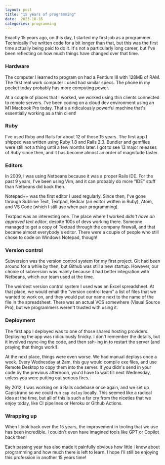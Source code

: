 ```yaml
---
layout: post
title: "15 years of programming"
date:  2023-10-16
categories: programming
---
```


Exactly 15 years ago, on this day,
I started my first job as a programmer.
Technically I've written code for a bit longer than that,
but this was the first time actually being paid to do it.
It's not a particularly long career,
but I've been reflecting on how much
things have changed over that time.

### Hardware

The computer I learned to program on
had a Pentium III
with 128MB of RAM.
The first real work computer I used
had similar specs.
The phone in my pocket today
probably has more computing power.

At a couple of places that I worked,
we worked using thin clients connected to remote servers.
I've been coding on a cloud dev environment
using an M1 Macbook Pro today.
That's a ridiculously powerful machine
that's essentially working as a thin client!

### Ruby

I've used Ruby and Rails
for about 12 of those 15 years.
The first app I shipped
was written using Ruby 1.8 and Rails 2.3.
Bundler and gemfiles were still not a thing
until a few months later.
I got to see 13 major releases of Ruby since then,
and it has become
almost an order of magnitude faster.

### Editors

In 2009,
I was using Netbeans
because it was a proper Rails IDE.
For the past 9 years,
I've been using Vim,
and it can probably do more "IDE" stuff
than Netbeans did back then.

Notepad++ was the first editor I used regularly.
Since then,
I've gone through Sublime Text,
Textpad,
Redcar (an editor written in Ruby),
Atom,
and VS Code
(which I still use when pair programming).

Textpad was an interesting one.
The place where I worked
*didn't have an approved text editor*,
despite 100s of devs working there.
Someone managed to get a copy of Textpad
through the company firewall,
and that became almost everybody's editor.
There were a couple of people
who still chose to code on Windows Notepad, though!

### Version control

Subversion was the version control system
for my first project.
Git had been around for a while by then,
but Github was still a new startup.
However, our choice of subversion was mainly because
it had better integration with Netbeans,
which our team used at the time.

The weirdest version control system I used
was an Excel spreadsheet.
At that place,
we would email the "version control team"
a list of files that we wanted to work on,
and they would put our name
next to the name of the file in the spreadsheet.
There was an actual VCS somewhere
(Visual Source Pro),
but we programmers weren't trusted with using it.

### Deployment

The first app I deployed
was to one of those shared hosting providers.
Deploying the app was ridiculously finicky.
I don't remember the details,
but it involved rsync-ing the code,
and then ssh-ing in to restart the server
(and praying that things work!).

At the next place,
things were even worse.
We had manual deploys once a week.
Every Wednesday at 2am,
this guy would compile exe files,
and use Remote Desktop to copy them into the server.
If you didn's send in your code by the previous afternoon,
you'd have to wait till next Wednesday,
unless you were putting out serious fires.

By 2012,
I was working on a Rails codebase once again,
and we set up Capistrano
so we could run `cap deloy` locally.
This seemed like a radical idea at the time,
but all of this is such a far cry
from the niceties that we enjoy today,
like CI pipelines or Heroku or Github Actions.

### Wrapping up

When I look back over the 15 years,
the improvement in tooling that we use
has been incredible.
I couldn't even have imagined
tools like GPT or Copilot back then!

Each passing year
has also made it painfully obvious
how little I know about programming
and how much there is left to learn.
I hope I'll still be enjoying this profession
in another 15 years time!
